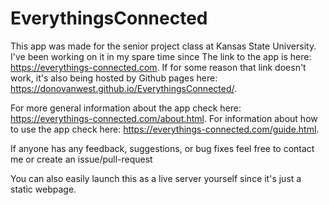 # EverythingsConnected


This app was made for the senior project class at Kansas State University. I've been working on it in my spare time since
The link to the app is here: https://everythings-connected.com. If for some reason that link doesn't work, it's also being hosted by Github pages here: https://donovanwest.github.io/EverythingsConnected/.

For more general information about the app check here: https://everythings-connected.com/about.html.
For information about how to use the app check here: https://everythings-connected.com/guide.html.

If anyone has any feedback, suggestions, or bug fixes feel free to contact me or create an issue/pull-request

You can also easily launch this as a live server yourself since it's just a static webpage. 
